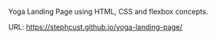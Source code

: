 Yoga Landing Page using HTML, CSS and flexbox concepts.

URL: https://stephcust.github.io/yoga-landing-page/
